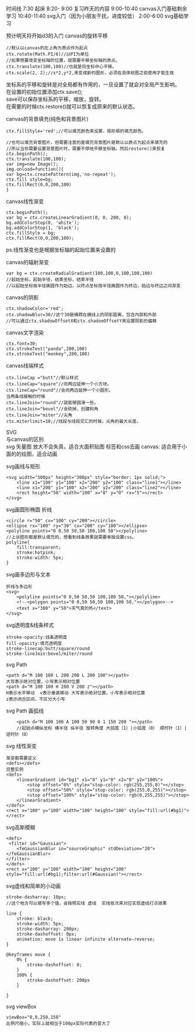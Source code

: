 时间线
7:30 起床
8:20- 9:00  复习昨天的内容
9:00-10:40  canvas入门基础剩余 学习
10:40-11:40   svg入门（因为小朋友干扰，进度较低）
2:00-6:00  svg基础学习

预计明天将开始d3的入门
canvas的旋转平移
```$xslt
//默认以canvas的左上角为原点作为起点
ctx.rotate(Math.PI/6)//以PI为单位
//如果想要改变坐标轴的位置，就需要平移坐标轴的原点。
ctx.translate(100,100)//也就是将坐标中心平移。
ctx.scale(2, 2);//x*2,y*2,来变成新的图形，必须在具体绘图之前使用才能生效
```
坐标系的平移和旋转是对全局都有作用的，一旦设置了就会对全局产生影响。  
在设置的初始位置添加ctx.save();  
save可以保存坐标系的平移，缩放，旋转。  
在需要的时候ctx.restore()就可以恢复成原来的默认状态。

canvas的背景填充(纯色和背景图片)
```$xslt
ctx.fillStyle='red';//可以填充颜色来设置，矩形框的填充颜色。

//也可以填充背景图片，但需要注意的是填充背景图片是默认以原点为起点来填充的
//所以当你需要设置背景图片时，需要不停地平移坐标轴，然后restore()来恢复
ctx.beginPath();
ctx.translate(100,100);
var img=new Image();
img.onload=function(){
var bg=ctx.createPattern(img,'no-repeat'); 
ctx.fill style=bg;
ctx.fillRect(0,0,200,100)
}
```
canvas线性渐变
```$xslt
ctx.beginPath();
var bg = ctx.createLinearGradient(0, 0, 200, 0);
bg.addColorStop(0, 'white');
bg.addColorStop(1, 'black');
ctx.fillStyle = bg;
ctx.fillRect(0,0,200,100);
```
ps:线性渐变也是根据坐标轴的起始位置来设置的  

canvas的辐射渐变
```$xslt
var bg = ctx.createRadialGradient(100,100,0,100,100,100)
//起始坐标，起始半径，结束坐标，结束半径
//以起始坐标按半径画圆作为始边，以终点坐标按半径画圆作为终边，始边与终边之间渐变
```
canvas的阴影
```$xslt
ctx.shadowColor='red';
ctx.shadowBlur=30//这个30是横跨在横线上的阴影距离，包含内部和外部
//可以通过ctx.shadowOffsetX和ctx.shadoeOffsetY来设置阴影的偏移
```
canvas文字渲染
```$xslt
ctx.font=30;
ctx.strokeText("panda",200,100)
ctx.strokeText("monkey",200,100)
```
canvas线端样式
```$xslt
ctx.lineCap ="butt"//默认样式
ctx.lineCap="square"//向两边延伸一个小方块。
ctx.lineCap="round"//会向两边延伸一个小圆形。
当两条线接触的时候
ctx.lineJoin="round"//就能够圆滑一些。
ctx.lineJoin="bevel"//会砍掉，创建斜角
ctx.lineJoin="miter"//尖角
ctx.miterlimit=10;//线段与线段交汇的时候，尖角的最大长度。
```



SVG  
与canvas的区别  
svg 矢量图 放大不会失真，适合大面积贴图  标签和css去画
canvas: 适合用于小面的的绘图，适合动画

svg画线与矩形
```$xslt
<svg width="500px" height="300px" style="border: 1px solid;">
    <line x1="100" y1="100" x2="200" y2="100" class="line1"></line>
    <line x1="200" y1="100" x2="200" y2="200" class="line2"></line>
    <rect height="50" width="100" x="0" y="0" rx="5"></rect>
</svg>
```
svg画圆形椭圆 折线
```$xslt
<circle r="50" cx="100" cy="200"></circle>
<ellipse rx="100" ry="30" cx="200" cy="100"></ellipse>
<polyline points="0 0,50 50,50 100,100 50"></polyline>
//上诉图形都是默认填充的，想看到线条效果就需要单独设置css。
polyline{
    fill:transparent;
    stroke:hotpink;
    stroke-width: 5px;
}
```
svg画多边形与文本
```$xslt
折线与多边形
<svg>
    <polyline points="0 0,50 50,50 100,100 50,"></polyline>
    <!--<polygon points="0 0,50 50,50 100,100 50,"></polygon>-->
    <text x="300" y="50">天气真的热</text>
</svg>
```
svg透明度&线条样式
```$xslt
stroke-opacity:线条透明度
fill-opacity:填充透明度
stroke-linecap:butt/square/round
stroke-lineJoin:bevel/miter/round
```
svg  Path
```
<path d="M 100 100 L 200 200 L 200 100"></path>
大写表示绝对位置，小写表示相对位置
<path d="M 100 100 H 200 V 200 z"></path>
H表示水平移动  v表示垂直移动 大写表示绝对位置，小写表示相对位置 
z表示闭合区间，不区分大小写
```
svg Path 画弧线
```
    <path d="M 100 100 A 100 50 90 0 1 150 200 "></path>
    //起始点横纵坐标 横半径 纵半径 旋转角度 大弧度（1）|小弧度（0） 顺时针（1）|逆时针（0）
```
svg  线性渐变
```
渐变都需要定义
<defs></defs>
完整实例
<defs>
    <linearGradient id="bg1" x1="0" y1="0" x2="0" y2="100%">
        <stop offset="0%" style="stop-color: rgb(255,255,0)"></stop>
        <stop offset="50%" style="stop-color: rgb(255,0,255)"></stop>
        <stop offset="100%" style="stop-color: rgb(0,255,255)"></stop>
    </linearGradient>
</defs>
<rect x="100" y="100" width="100" height="100" style="fill:url(#bg1)"></rect>
```
svg高斯模糊
```
<defs>
 <filter id="Gaussian">
    <feGaussianBlur in="sourceGraphic" stdDeviation="20"></feGaussianBlur>
</filter>
</defs>
<rect x="100" y="100" width="100" height="100" style="fill:url(#bg1);filter:url(#Gaussian)"></rect>
```
svg虚线和简单的小动画
```
stroke-dasharray: 10px;
//这个地方可以填写多个值，会按照实线 虚线  实线依次来对应实现虚线打点效果

line {
    stroke: black;
    stroke-width: 5px;
    stroke-dasharray: 200px;
    stroke-dashoffset: 0px;
    animation: move 1s linear infinite alternate-reverse;
}

@keyframes move {
    0% {
        stroke-dashoffset: 0;
    }
    100% {
        stroke-dashoffset: 200px
    }

}
```
svg viewBox
 ```
 viewBox="0,0,250,150"
 比例尺缩小，实际上就相当于100px实际代表的变大了
```
